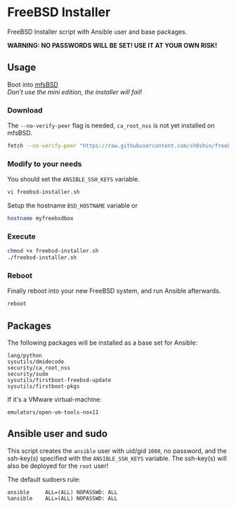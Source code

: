 # FreeBSD Installer
FreeBSD Installer script with Ansible user and base packages.

**WARNING: NO PASSWORDS WILL BE SET! USE IT AT YOUR OWN RISK!**

## Usage
Boot into [mfsBSD](https://mfsbsd.vx.sk/)  
_Don't use the mini edition, the installer will fail!_

### Download
The `--no-verify-peer` flag is needed, `ca_root_nss` is not yet installed on mfsBSD.
```sh
fetch --no-verify-peer "https://raw.githubusercontent.com/sh0shin/freebsd-installer/master/freebsd-installer.sh"
```
### Modify to your needs
You should set the `ANSIBLE_SSH_KEYS` variable.
```sh
vi freebsd-installer.sh
```
Setup the hostname `BSD_HOSTNAME` variable or
```sh
hostname myfreebsdbox
```

### Execute
```sh
chmod +x freebsd-installer.sh
./freebsd-installer.sh
```

### Reboot
Finally reboot into your new FreeBSD system, and run Ansible afterwards.
```sh
reboot
```

## Packages
The following packages will be installed as a base set for Ansible:
```
lang/python
sysutils/dmidecode
security/ca_root_nss
security/sudo
sysutils/firstboot-freebsd-update
sysutils/firstboot-pkgs
```
If it's a VMware virtual-machine:
```
emulators/open-vm-tools-nox11
```

## Ansible user and sudo
This script creates the `ansible` user with uid/gid `1000`, no password, and the ssh-key(s) specified with the `ANSIBLE_SSH_KEYS` variable.
The ssh-key(s) will also be deployed for the `root` user!

The default sudoers rule:
```sudo
ansible     ALL=(ALL) NOPASSWD: ALL
%ansible    ALL=(ALL) NOPASSWD: ALL
```
